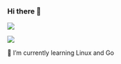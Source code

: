 ### Hi there 👋

![](https://github-readme-stats.vercel.app/api?username=mejomejo&show_icons=true&theme=cobalt&count_private=true)

![](https://github-readme-stats.vercel.app/api/top-langs/?username=mejomejo&theme=dark&layout=compact)



🌱 I’m currently learning Linux and Go

<!--
**mejomejo/mejomejo** is a ✨ _special_ ✨ repository because its `README.md` (this file) appears on your GitHub profile.

Here are some ideas to get you started:

- 🔭 I’m currently working on ...
- 🌱 I’m currently learning ...
- 👯 I’m looking to collaborate on ...
- 🤔 I’m looking for help with ...
- 💬 Ask me about ...
- 📫 How to reach me: ...
- 😄 Pronouns: ...
- ⚡ Fun fact: ...
-->
